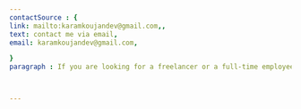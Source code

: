 ```yaml
---
contactSource : {
link: mailto:karamkoujandev@gmail.com,,
text: contact me via email,
email: karamkoujandev@gmail.com,

}
paragraph : If you are looking for a freelancer or a full-time employee, otherwise if you just want to say hi, I will definitely say Hi back to you.



---
```

